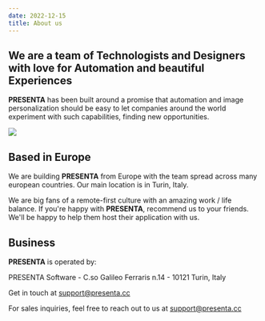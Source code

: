 ```yaml
---
date: 2022-12-15
title: About us
---
```



##  We are a team of Technologists and Designers with love for Automation and beautiful Experiences

**PRESENTA** has been built around a promise that automation and image personalization should be easy to let companies around the world experiment with such capabilities, finding new opportunities.

![](/team.jpg)

## Based in Europe

We are building **PRESENTA** from Europe with the team spread across many european countries.
Our main location is in Turin, Italy.

We are big fans of a remote-first culture with an amazing work / life balance.
If you're happy with **PRESENTA**, recommend us to your friends. We'll be happy to help them host their application with us.


## Business

**PRESENTA** is operated by:

PRESENTA Software - 
C.so Galileo Ferraris n.14 - 
10121 Turin, Italy

Get in touch at [support@presenta.cc](mailto:support@presenta.cc)

For sales inquiries, feel free to reach out to us at [support@presenta.cc](mailto:support@presenta.cc)